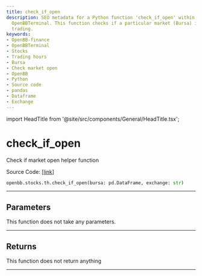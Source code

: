 ```yaml
---
title: check_if_open
description: SEO metadata for a Python function 'check_if_open' within OpenBB-finance's
  OpenBBTerminal. This function checks if a particular market (Bursa) is open for
  trading.
keywords:
- OpenBB-finance
- OpenBBTerminal
- Stocks
- Trading hours
- Bursa
- Check market open
- OpenBB
- Python
- Source code
- pandas
- Dataframe
- Exchange
---
```


import HeadTitle from '@site/src/components/General/HeadTitle.tsx';

<HeadTitle title="check_if_open - Th - Stocks - Reference | OpenBB SDK Docs" />

# check_if_open

Check if market open helper function

Source Code: [[link](https://github.com/OpenBB-finance/OpenBBTerminal/tree/main/openbb_terminal/stocks/tradinghours/bursa_model.py#L156)]

```python
openbb.stocks.th.check_if_open(bursa: pd.DataFrame, exchange: str)
```

---

## Parameters

This function does not take any parameters.

---

## Returns

This function does not return anything

---
